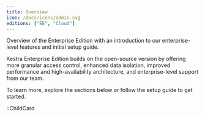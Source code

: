 ```yaml
---
title: Overview
icon: /docs/icons/admin.svg
editions: ["EE", "Cloud"]
---
```


Overview of the Enterprise Edition with an introduction to our enterprise-level features and initial setup guide.

Kestra Enterprise Edition builds on the open-source version by offering more granular access control, enhanced data isolation, improved performance and high-availability architecture, and enterprise-level support from our team.

To learn more, explore the sections below or follow the setup guide to get started.

::ChildCard